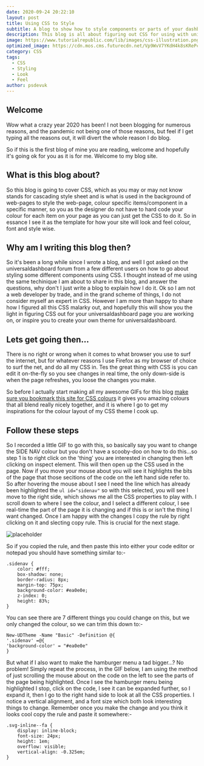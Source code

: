 ```yaml
---
date: 2020-09-24 20:22:10
layout: post
title: Using CSS to Style
subtitle: A blog to show how to style components or parts of your dashboard, that may not have a built in parameter for the colour.
description: This blog is all about figuring out CSS for using with universaldashbord.
image: https://www.tutorialrepublic.com/lib/images/css-illustration.png
optimized_image: https://cdn.mos.cms.futurecdn.net/Vp9WvV7YKdH4k8sKRePcE8-650-80.jpg.webp
category: CSS
tags:
  - CSS
  - Styling
  - Look
  - Feel
author: psdevuk
---
```


## Welcome
Wow what a crazy year 2020 has been!  I not been blogging for numerous reasons, and the pandemic not being one of those reasons, but feel if I get typing all the reasons out, it will divert the whole reason I do blog. 
  
So if this is the first blog of mine you are reading, welcome and hopefully it's going ok for you as it is for me. Welcome to my blog site.

## What is this blog about?
So this blog is going to cover CSS, which as you may or may not know stands for cascading style sheet and is what is used in the background of web-pages to style the web-page, colour specific items/component in a specific manner, so you as the designer do not have to hard code your colour for each item on your page as you can just get the CSS to do it.  So in essance I see it as the template for how your site will look and feel colour, font and style wise. 


## Why am I writing this blog then? 
So it's been a long while since I wrote a blog, and well I got asked on the universaldashboard forum from a few different users on how to go about styling some different components using CSS. I thought instead of me using the same techinique I am about to share in this blog, and answer the questions, why don't I just write a blog to explain how I do it.
Ok so I am not a web developer by trade, and in the grand scheme of things, I do not consider myself an expert in CSS.  However I am more than happy to share how I figured all this CSS malarky out, and hopefully this will show you the light in figuring CSS out for your universaldashboard page you are working on, or inspire you to create your own theme for universaldashboard.


## Lets get going then...
There is no right or wrong when it comes to what browser you use to surf the internet, but for whatever reasons I use Firefox as my browser of choice to surf the net, and do all my CSS in. Tes the great thing with CSS is you can edit it on-the-fly so you see changes in real time, the only down-side is when the page refreshes, you loose the changes you make.

So before I actually start making all my awesome GIFs for this blog [make sure you bookmark this site for CSS colours](https://coolors.co/) it gives you amazing colours that all blend really nicely together, and it is where I go to get my inspirations for the colour layout of my CSS theme I cook up. 

## Follow these steps
So I recorded a little GIF to go with this, so basically say you want to change the SIDE NAV colour but you don't have a scooby-doo on how to do this...so step 1 is to right click on the 'thing' you are interested in changing then left clicking on inspect element. This will then open up the CSS used in the page. Now if you move your mouse about you will see it highlights the bits of the page that those secitions of the code on the left hand side refer to. So after hovering the mouse about I see I need the line which has already been highlighted the `ul id="sidenav"` so with this selected, you will see I move to the right side, which shows me all the CSS properties to play with. I scroll down to where I see the colour, and I select a different colour, I see real-time the part of the page it is changing and if this is or isn't the thing I want changed.  Once I am happy with the changes I copy the rule by right clicking on it and slecting copy rule.  This is crucial for the next stage.

![placeholder](https://raw.githubusercontent.com/psDevUK/ud-flix/master/assets/img/CSS1.gif "CSS example")

So if you copied the rule, and then paste this into either your code editor or notepad you should have something similar to:-
```
.sidenav {
	color: #fff;
	box-shadow: none;
	border-radius: 8px;
	margin-top: 75px;
	background-color: #ea0e0e;
	z-index: 0;
	height: 83%;
}
```
You can see there are 7 different things you could change on this, but we only changed the colour, so we can trim this down to:-

```
New-UDTheme -Name "Basic" -Definition @{
'.sidenav' =@{
'background-color' = "#ea0e0e"
}
```
But what if I also want to make the hamburger menu a tad bigger...? No problem! Simply repeat the process, in the GIF below, I am using the method of just scrolling the mouse about on the code on the left to see the parts of the page being highlighted.  Once I see the hamburger menu being highlighted I stop, click on the code, I see it can be expanded further, so I expand it, then I go to the right hand side to look at all the CSS properties. I notice a vertical alignment, and a font size which both look interesting things to change. Remember once you make the change and you think it looks cool copy the rule and paste it somewhere:-
```
.svg-inline--fa {
	display: inline-block;
	font-size: 24px;
	height: 1em;
	overflow: visible;
	vertical-align: -0.325em;
}
```
